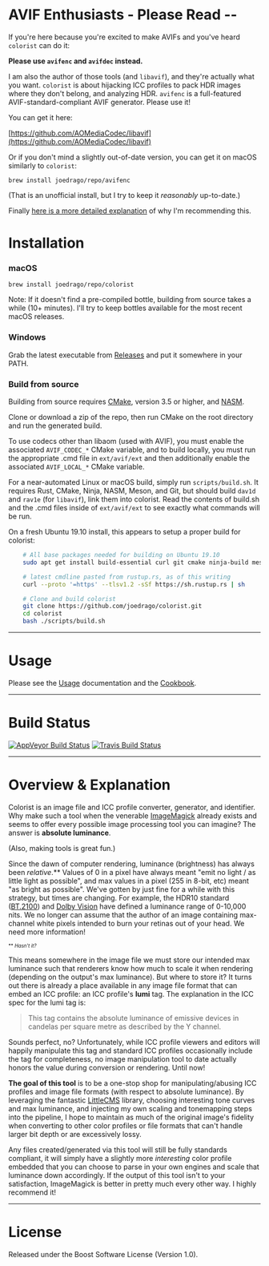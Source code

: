# AVIF Enthusiasts - Please Read --

If you're here because you're excited to make AVIFs and you've heard `colorist` can do it:

**Please use `avifenc` and `avifdec` instead.**

I am also the author of those tools (and `libavif`), and they're actually what you want. `colorist` is about hijacking ICC profiles to pack HDR images where they don't belong, and analyzing HDR. `avifenc` is a full-featured AVIF-standard-compliant AVIF generator. Please use it! 

You can get it here:

[https://github.com/AOMediaCodec/libavif](https://github.com/AOMediaCodec/libavif)

Or if you don't mind a slightly out-of-date version, you can get it on macOS similarly to `colorist`:

`brew install joedrago/repo/avifenc`

(That is an unofficial install, but I try to keep it *reasonably* up-to-date.)

Finally [here is a more detailed explanation](https://github.com/joedrago/colorist/issues/26#issuecomment-672261215) of why I'm recommending this.

# Installation

### macOS

`brew install joedrago/repo/colorist`

Note: If it doesn't find a pre-compiled bottle, building from source takes a
while (10+ minutes). I'll try to keep bottles available for the most recent
macOS releases.

### Windows

Grab the latest executable from [Releases](https://github.com/joedrago/colorist/releases) and put it somewhere in your PATH.

### Build from source

Building from source requires [CMake](https://cmake.org/download/), version 3.5
or higher, and [NASM](https://nasm.us/).

Clone or download a zip of the repo, then run CMake on the root directory and
run the generated build.

To use codecs other than libaom (used with AVIF), you must enable the
associated `AVIF_CODEC_*` CMake variable, and to build locally, you must run
the appropriate .cmd file in `ext/avif/ext` and then additionally enable the
associated `AVIF_LOCAL_*` CMake variable.

For a near-automated Linux or macOS build, simply run `scripts/build.sh`. It
requires Rust, CMake, Ninja, NASM, Meson, and Git, but should build `dav1d`
and `rav1e` (for `libavif`), link them into colorist. Read the contents of
build.sh and the .cmd files inside of `ext/avif/ext` to see exactly what
commands will be run.

On a fresh Ubuntu 19.10 install, this appears to setup a proper build for colorist:

```bash
    # All base packages needed for building on Ubuntu 19.10
    sudo apt get install build-essential curl git cmake ninja-build meson nasm

    # latest cmdline pasted from rustup.rs, as of this writing
    curl --proto '=https' --tlsv1.2 -sSf https://sh.rustup.rs | sh

    # Clone and build colorist
    git clone https://github.com/joedrago/colorist.git
    cd colorist
    bash ./scripts/build.sh
```

---

# Usage

Please see the [Usage](./docs/Usage.md) documentation and the
[Cookbook](./docs/Cookbook.md).

---

# Build Status

[![AppVeyor Build Status](https://ci.appveyor.com/api/projects/status/github/joedrago/colorist?branch=master&svg=true)](https://ci.appveyor.com/project/joedrago/colorist) [![Travis Build Status](https://travis-ci.com/joedrago/colorist.svg?branch=master)](https://travis-ci.com/joedrago/colorist)

---

# Overview & Explanation

Colorist is an image file and ICC profile converter, generator, and identifier.
Why make such a tool when the venerable
[ImageMagick](https://www.imagemagick.org/) already exists and seems to offer
every possible image processing tool you can imagine? The answer is __absolute
luminance__.

(Also, making tools is great fun.)

Since the dawn of computer rendering, luminance (brightness) has always been
*relative*.\*\* Values of 0 in a pixel have always meant "emit no light / as
little light as possible", and max values in a pixel (255 in 8-bit, etc) meant
"as bright as possible". We've gotten by just fine for a while with this
strategy, but times are changing. For example, the HDR10 standard
([BT.2100](https://en.wikipedia.org/wiki/Rec._2100)) and [Dolby
Vision](https://en.wikipedia.org/wiki/Dolby_Laboratories#Video_processing)
have defined a luminance range of 0-10,000 nits. We no longer can assume that
the author of an image containing max-channel white pixels intended to burn
your retinas out of your head. We need more information!

<sup><sub>\*\* *Hasn't it?*</sub></sup>

This means somewhere in the image file we must store our intended max luminance
such that renderers know how much to scale it when rendering (depending on the
output's max luminance). But where to store it? It turns out there is already a
place available in any image file format that can embed an ICC profile: an ICC
profile's **lumi** tag. The explanation in the ICC spec for the lumi tag is:

> This tag contains the absolute luminance of emissive devices in candelas per
> square metre as described by the Y channel.

Sounds perfect, no? Unfortunately, while ICC profile viewers and editors will
happily manipulate this tag and standard ICC profiles occasionally include the
tag for completeness, no image manipulation tool to date actually honors the
value during conversion or rendering. Until now!

**The goal of this tool** is to be a one-stop shop for manipulating/abusing ICC
profiles and image file formats (with respect to absolute luminance). By
leveraging the fantastic [LittleCMS](http://www.littlecms.com/) library,
choosing interesting tone curves and max luminance, and injecting my own scaling
and tonemapping steps into the pipeline, I hope to maintain as much of the
original image's fidelity when converting to other color profiles or file
formats that can't handle larger bit depth or are excessively lossy.

Any files created/generated via this tool will still be fully standards
compliant, it will simply have a slightly more *interesting* color profile
embedded that you can choose to parse in your own engines and scale that
luminance down accordingly. If the output of this tool isn't to your
satisfaction, ImageMagick is better in pretty much every other way. I highly
recommend it!

---

# License

Released under the Boost Software License (Version 1.0).
